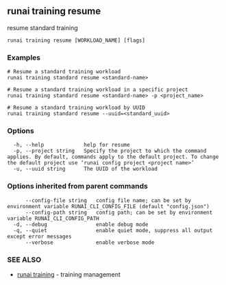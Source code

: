 ## runai training resume

resume standard training

```
runai training resume [WORKLOAD_NAME] [flags]
```

### Examples

```
# Resume a standard training workload
runai training standard resume <standard-name>

# Resume a standard training workload in a specific project
runai training standard resume <standard-name> -p <project_name>

# Resume a standard training workload by UUID
runai training standard resume --uuid=<standard_uuid>
```

### Options

```
  -h, --help             help for resume
  -p, --project string   Specify the project to which the command applies. By default, commands apply to the default project. To change the default project use ‘runai config project <project name>’
  -u, --uuid string      The UUID of the workload
```

### Options inherited from parent commands

```
      --config-file string   config file name; can be set by environment variable RUNAI_CLI_CONFIG_FILE (default "config.json")
      --config-path string   config path; can be set by environment variable RUNAI_CLI_CONFIG_PATH
  -d, --debug                enable debug mode
  -q, --quiet                enable quiet mode, suppress all output except error messages
      --verbose              enable verbose mode
```

### SEE ALSO

* [runai training](runai_training.md)	 - training management

